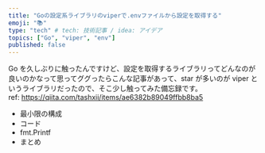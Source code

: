 ```yaml
---
title: "Goの設定系ライブラリのviperで.envファイルから設定を取得する"
emoji: "📚"
type: "tech" # tech: 技術記事 / idea: アイデア
topics: ["Go", "viper", "env"]
published: false
---
```


Go を久しぶりに触ったんですけど、設定を取得するライブラリってどんなのが良いのかなって思ってググったらこんな記事があって、star が多いのが viper というライブラリだったので、そこ少し触ってみた備忘録です。  
ref: https://qiita.com/tashxii/items/ae6382b89049ffbb8ba5

- 最小限の構成
- コード
- fmt.Printf
- まとめ
